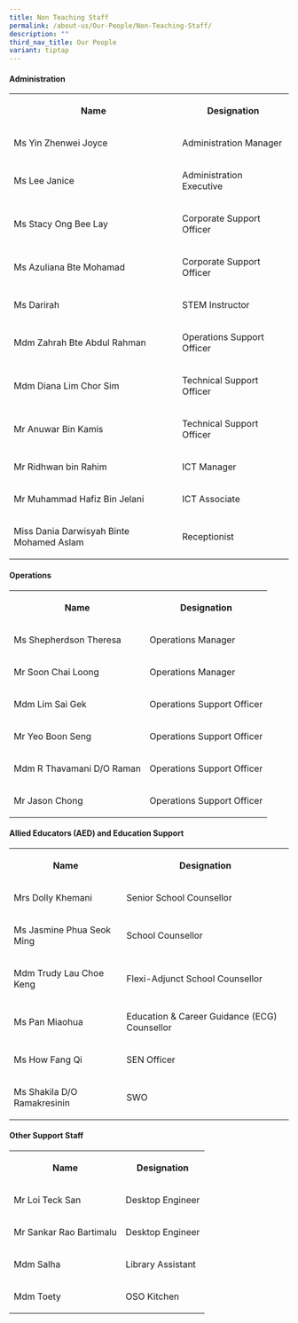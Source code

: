 ```yaml
---
title: Non Teaching Staff
permalink: /about-us/Our-People/Non-Teaching-Staff/
description: ""
third_nav_title: Our People
variant: tiptap
---
```

<h4><strong>Administration</strong></h4>
<table style="minWidth: 50px">
<colgroup>
<col>
<col>
</colgroup>
<tbody>
<tr>
<th rowspan="1" colspan="1">
<p>Name</p>
</th>
<th rowspan="1" colspan="1">
<p>Designation</p>
</th>
</tr>
<tr>
<td rowspan="1" colspan="1">
<p>Ms Yin Zhenwei Joyce</p>
</td>
<td rowspan="1" colspan="1">
<p>Administration Manager</p>
</td>
</tr>
<tr>
<td rowspan="1" colspan="1">
<p>Ms Lee Janice</p>
</td>
<td rowspan="1" colspan="1">
<p>Administration Executive</p>
</td>
</tr>
<tr>
<td rowspan="1" colspan="1">
<p>Ms Stacy Ong Bee Lay</p>
</td>
<td rowspan="1" colspan="1">
<p>Corporate Support Officer</p>
</td>
</tr>
<tr>
<td rowspan="1" colspan="1">
<p>Ms Azuliana Bte Mohamad</p>
</td>
<td rowspan="1" colspan="1">
<p>Corporate Support Officer</p>
</td>
</tr>
<tr>
<td rowspan="1" colspan="1">
<p>Ms Darirah</p>
</td>
<td rowspan="1" colspan="1">
<p>STEM Instructor</p>
</td>
</tr>
<tr>
<td rowspan="1" colspan="1">
<p>Mdm Zahrah Bte Abdul Rahman</p>
</td>
<td rowspan="1" colspan="1">
<p>Operations Support Officer</p>
</td>
</tr>
<tr>
<td rowspan="1" colspan="1">
<p>Mdm Diana Lim Chor Sim</p>
</td>
<td rowspan="1" colspan="1">
<p>Technical Support Officer</p>
</td>
</tr>
<tr>
<td rowspan="1" colspan="1">
<p>Mr Anuwar Bin Kamis</p>
</td>
<td rowspan="1" colspan="1">
<p>Technical Support Officer</p>
</td>
</tr>
<tr>
<td rowspan="1" colspan="1">
<p>Mr Ridhwan bin Rahim</p>
</td>
<td rowspan="1" colspan="1">
<p>ICT Manager</p>
</td>
</tr>
<tr>
<td rowspan="1" colspan="1">
<p>Mr Muhammad Hafiz Bin Jelani</p>
</td>
<td rowspan="1" colspan="1">
<p>ICT Associate</p>
</td>
</tr>
<tr>
<td rowspan="1" colspan="1">
<p>Miss Dania Darwisyah Binte Mohamed Aslam</p>
</td>
<td rowspan="1" colspan="1">
<p>Receptionist</p>
</td>
</tr>
</tbody>
</table>
<h4><strong>Operations</strong></h4>
<table style="minWidth: 50px">
<colgroup>
<col>
<col>
</colgroup>
<tbody>
<tr>
<th rowspan="1" colspan="1">
<p>Name</p>
</th>
<th rowspan="1" colspan="1">
<p>Designation</p>
</th>
</tr>
<tr>
<td rowspan="1" colspan="1">
<p>Ms Shepherdson Theresa</p>
</td>
<td rowspan="1" colspan="1">
<p>Operations Manager</p>
</td>
</tr>
<tr>
<td rowspan="1" colspan="1">
<p>Mr Soon Chai Loong</p>
</td>
<td rowspan="1" colspan="1">
<p>Operations Manager</p>
</td>
</tr>
<tr>
<td rowspan="1" colspan="1">
<p>Mdm Lim Sai Gek</p>
</td>
<td rowspan="1" colspan="1">
<p>Operations Support Officer</p>
</td>
</tr>
<tr>
<td rowspan="1" colspan="1">
<p>Mr Yeo Boon Seng</p>
</td>
<td rowspan="1" colspan="1">
<p>Operations Support Officer</p>
</td>
</tr>
<tr>
<td rowspan="1" colspan="1">
<p>Mdm R Thavamani D/O Raman</p>
</td>
<td rowspan="1" colspan="1">
<p>Operations Support Officer</p>
</td>
</tr>
<tr>
<td rowspan="1" colspan="1">
<p>Mr Jason Chong</p>
</td>
<td rowspan="1" colspan="1">
<p>Operations Support Officer</p>
</td>
</tr>
</tbody>
</table>
<h4><strong>Allied Educators (AED) and Education Support</strong></h4>
<table style="minWidth: 50px">
<colgroup>
<col>
<col>
</colgroup>
<tbody>
<tr>
<th rowspan="1" colspan="1">
<p>Name</p>
</th>
<th rowspan="1" colspan="1">
<p>Designation</p>
</th>
</tr>
<tr>
<td rowspan="1" colspan="1">
<p>Mrs Dolly Khemani</p>
</td>
<td rowspan="1" colspan="1">
<p>Senior School Counsellor</p>
</td>
</tr>
<tr>
<td rowspan="1" colspan="1">
<p>Ms Jasmine Phua Seok Ming</p>
</td>
<td rowspan="1" colspan="1">
<p>School Counsellor</p>
</td>
</tr>
<tr>
<td rowspan="1" colspan="1">
<p>Mdm Trudy Lau Choe Keng</p>
</td>
<td rowspan="1" colspan="1">
<p>Flexi-Adjunct School Counsellor</p>
</td>
</tr>
<tr>
<td rowspan="1" colspan="1">
<p>Ms Pan Miaohua</p>
</td>
<td rowspan="1" colspan="1">
<p>Education &amp; Career Guidance (ECG) Counsellor</p>
</td>
</tr>
<tr>
<td rowspan="1" colspan="1">
<p>Ms How Fang Qi</p>
</td>
<td rowspan="1" colspan="1">
<p>SEN Officer</p>
</td>
</tr>
<tr>
<td rowspan="1" colspan="1">
<p>Ms Shakila D/O Ramakresinin</p>
</td>
<td rowspan="1" colspan="1">
<p>SWO</p>
</td>
</tr>
</tbody>
</table>
<h4><strong>Other Support Staff</strong></h4>
<table style="minWidth: 50px">
<colgroup>
<col>
<col>
</colgroup>
<tbody>
<tr>
<th rowspan="1" colspan="1">
<p>Name</p>
</th>
<th rowspan="1" colspan="1">
<p>Designation</p>
</th>
</tr>
<tr>
<td rowspan="1" colspan="1">
<p>Mr Loi Teck San</p>
</td>
<td rowspan="1" colspan="1">
<p>Desktop Engineer</p>
</td>
</tr>
<tr>
<td rowspan="1" colspan="1">
<p>Mr Sankar Rao Bartimalu</p>
</td>
<td rowspan="1" colspan="1">
<p>Desktop Engineer</p>
</td>
</tr>
<tr>
<td rowspan="1" colspan="1">
<p>Mdm Salha</p>
</td>
<td rowspan="1" colspan="1">
<p>Library Assistant</p>
</td>
</tr>
<tr>
<td rowspan="1" colspan="1">
<p>Mdm Toety</p>
</td>
<td rowspan="1" colspan="1">
<p>OSO Kitchen</p>
</td>
</tr>
</tbody>
</table>
<p></p>